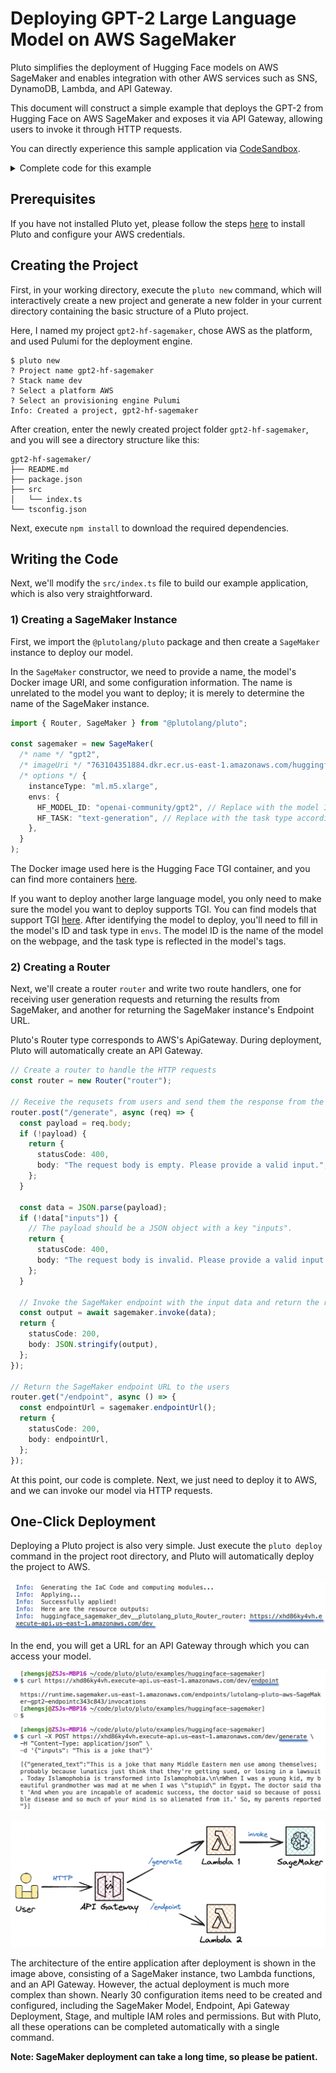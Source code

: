 # Deploying GPT-2 Large Language Model on AWS SageMaker

Pluto simplifies the deployment of Hugging Face models on AWS SageMaker and enables integration with other AWS services such as SNS, DynamoDB, Lambda, and API Gateway.

This document will construct a simple example that deploys the GPT-2 from Hugging Face on AWS SageMaker and exposes it via API Gateway, allowing users to invoke it through HTTP requests.

You can directly experience this sample application via [CodeSandbox](https://codesandbox.io/p/devbox/gpt2-hf-sagemaker-27h3qh).

<details><summary>Complete code for this example</summary>

```typescript
import { Router, SageMaker } from "@plutolang/pluto";

/**
 * Deploy the GPT2 model on AWS SageMaker using the Hugging Face Text Generation Inference (TGI)
 * container. You can find suitable containers from:
 *
 * AWS Available Deep Learning Containers Images:
 * https://github.com/aws/deep-learning-containers/blob/master/available_images.md
 *
 * HuggingFace Text Generation Inference (TGI) Containers:
 * https://github.com/aws/deep-learning-containers/releases?q=tgi+AND+gpu&expanded=true
 */
const sagemaker = new SageMaker(
  "gpt2",
  "763104351884.dkr.ecr.us-east-1.amazonaws.com/huggingface-pytorch-tgi-inference:2.1.1-tgi1.4.0-gpu-py310-cu121-ubuntu20.04",
  {
    instanceType: "ml.m5.xlarge",
    envs: {
      HF_MODEL_ID: "openai-community/gpt2",
      HF_TASK: "text-generation",
    },
  }
);

// Create a router to handle the HTTP requests
const router = new Router("router");

// Receive the requsets from users and send them the response from the SageMaker endpoint.
router.post("/generate", async (req) => {
  const payload = req.body;
  if (!payload) {
    return {
      statusCode: 400,
      body: "The request body is empty. Please provide a valid input.",
    };
  }

  const data = JSON.parse(payload);
  if (!data["inputs"]) {
    // The payload should be a JSON object with a key "inputs".
    return {
      statusCode: 400,
      body: "The request body is invalid. Please provide a valid input.",
    };
  }

  // Invoke the SageMaker endpoint with the input data and return the response to the users.
  const output = await sagemaker.invoke(data);
  return {
    statusCode: 200,
    body: JSON.stringify(output),
  };
});

// Return the SageMaker endpoint URL to the users
router.get("/endpoint", async () => {
  const endpointUrl = sagemaker.endpointUrl();
  return {
    statusCode: 200,
    body: endpointUrl,
  };
});
```

</details>

## Prerequisites

If you have not installed Pluto yet, please follow the steps [here](https://github.com/pluto-lang/pluto#-quick-start) to install Pluto and configure your AWS credentials.

## Creating the Project

First, in your working directory, execute the `pluto new` command, which will interactively create a new project and generate a new folder in your current directory containing the basic structure of a Pluto project.

Here, I named my project `gpt2-hf-sagemaker`, chose AWS as the platform, and used Pulumi for the deployment engine.

```
$ pluto new
? Project name gpt2-hf-sagemaker
? Stack name dev
? Select a platform AWS
? Select an provisioning engine Pulumi
Info: Created a project, gpt2-hf-sagemaker
```

After creation, enter the newly created project folder `gpt2-hf-sagemaker`, and you will see a directory structure like this:

```
gpt2-hf-sagemaker/
├── README.md
├── package.json
├── src
│   └── index.ts
└── tsconfig.json
```

Next, execute `npm install` to download the required dependencies.

## Writing the Code

Next, we'll modify the `src/index.ts` file to build our example application, which is also very straightforward.

### 1) Creating a SageMaker Instance

First, we import the `@plutolang/pluto` package and then create a `SageMaker` instance to deploy our model.

In the `SageMaker` constructor, we need to provide a name, the model's Docker image URI, and some configuration information. The name is unrelated to the model you want to deploy; it is merely to determine the name of the SageMaker instance.

```typescript
import { Router, SageMaker } from "@plutolang/pluto";

const sagemaker = new SageMaker(
  /* name */ "gpt2",
  /* imageUri */ "763104351884.dkr.ecr.us-east-1.amazonaws.com/huggingface-pytorch-tgi-inference:2.1.1-tgi1.4.0-gpu-py310-cu121-ubuntu20.04",
  /* options */ {
    instanceType: "ml.m5.xlarge",
    envs: {
      HF_MODEL_ID: "openai-community/gpt2", // Replace with the model ID you want to deploy
      HF_TASK: "text-generation", // Replace with the task type according to the model
    },
  }
);
```

The Docker image used here is the Hugging Face TGI container, and you can find more containers [here](https://github.com/aws/deep-learning-containers/releases?q=tgi+AND+gpu&expanded=true).

If you want to deploy another large language model, you only need to make sure the model you want to deploy supports TGI. You can find models that support TGI [here](https://huggingface.co/models?other=text-generation-inference). After identifying the model to deploy, you'll need to fill in the model's ID and task type in `envs`. The model ID is the name of the model on the webpage, and the task type is reflected in the model's tags.

### 2) Creating a Router

Next, we'll create a router `router` and write two route handlers, one for receiving user generation requests and returning the results from SageMaker, and another for returning the SageMaker instance's Endpoint URL.

Pluto's Router type corresponds to AWS's ApiGateway. During deployment, Pluto will automatically create an API Gateway.

```typescript
// Create a router to handle the HTTP requests
const router = new Router("router");

// Receive the requsets from users and send them the response from the SageMaker endpoint.
router.post("/generate", async (req) => {
  const payload = req.body;
  if (!payload) {
    return {
      statusCode: 400,
      body: "The request body is empty. Please provide a valid input.",
    };
  }

  const data = JSON.parse(payload);
  if (!data["inputs"]) {
    // The payload should be a JSON object with a key "inputs".
    return {
      statusCode: 400,
      body: "The request body is invalid. Please provide a valid input.",
    };
  }

  // Invoke the SageMaker endpoint with the input data and return the response to the users.
  const output = await sagemaker.invoke(data);
  return {
    statusCode: 200,
    body: JSON.stringify(output),
  };
});

// Return the SageMaker endpoint URL to the users
router.get("/endpoint", async () => {
  const endpointUrl = sagemaker.endpointUrl();
  return {
    statusCode: 200,
    body: endpointUrl,
  };
});
```

At this point, our code is complete. Next, we just need to deploy it to AWS, and we can invoke our model via HTTP requests.

## One-Click Deployment

Deploying a Pluto project is also very simple. Just execute the `pluto deploy` command in the project root directory, and Pluto will automatically deploy the project to AWS.

![Deployment](../../public/assets/gpt2-hf-sagemaker-deployment.png)

In the end, you will get a URL for an API Gateway through which you can access your model.

![Access](../../public/assets/gpt2-hf-sagemaker-access.png)

![Architecture](../../public/assets/gpt2-hf-sagemaker-arch.png)

The architecture of the entire application after deployment is shown in the image above, consisting of a SageMaker instance, two Lambda functions, and an API Gateway. However, the actual deployment is much more complex than shown. Nearly 30 configuration items need to be created and configured, including the SageMaker Model, Endpoint, Api Gateway Deployment, Stage, and multiple IAM roles and permissions. But with Pluto, all these operations can be completed automatically with a single command.

**Note: SageMaker deployment can take a long time, so please be patient.**
